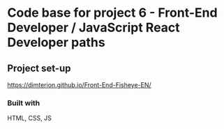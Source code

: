 # Code base for project 6 - Front-End Developer / JavaScript React Developer paths

## Project set-up

https://dimterion.github.io/Front-End-Fisheye-EN/

### Built with

HTML, CSS, JS
